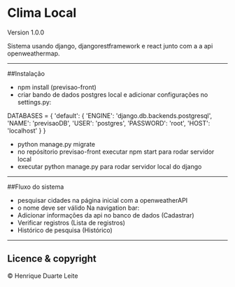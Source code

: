 # Clima Local

Version 1.0.0

Sistema usando django, djangorestframework e react junto com a a api openweathermap.


---

##Instalação

- npm install (previsao-front)
- criar bando de dados postgres local e adicionar configurações no settings.py:

DATABASES = {
    'default': {
        'ENGINE': 'django.db.backends.postgresql',
        'NAME': 'previsaoDB',
        'USER': 'postgres',
        'PASSWORD': 'root',
        'HOST': 'localhost'
    }
}

- python manage.py migrate
- no repósitorio previsao-front executar npm start para rodar servidor local
- executar python manage.py para rodar servidor local do django

---

##Fluxo do sistema

- pesquisar cidades na página inicial com a openweatherAPI
- o nome deve ser válido
Na navigation bar:
- Adicionar informações da api no banco de dados (Cadastrar)
- Verificar registros (Lista de registros)
- Histórico de pesquisa (Histórico)

---

## Licence & copyright

&copy; Henrique Duarte Leite
